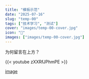 ```yaml
---
title: "模板示范"
date: "2025-07-16"
slug: "temp-00"
tags: ["技术学习", "测试"]
cover: "images/temp-00-cover.jpg"
icon: "📁"
images: ["images/temp-00-cover.jpg"]
---
```

为何留言在上方？



{{< youtube zXXRfJPhmPE >}}


[image](https://prod-files-secure.s3.us-west-2.amazonaws.com/112d0858-5090-4d34-a606-b75eb8d65fd2/b110fffe-d8dc-4f51-990e-749f6cc413f6/M2U00785.mpg?X-Amz-Algorithm=AWS4-HMAC-SHA256&X-Amz-Content-Sha256=UNSIGNED-PAYLOAD&X-Amz-Credential=ASIAZI2LB466333HXYWJ%2F20250724%2Fus-west-2%2Fs3%2Faws4_request&X-Amz-Date=20250724T160308Z&X-Amz-Expires=3600&X-Amz-Security-Token=IQoJb3JpZ2luX2VjEAcaCXVzLXdlc3QtMiJHMEUCIGgHGBSjUAAH89%2Fnju3ZUk8%2F4FYMzMVL3k2lm9ctRKC2AiEAoMiPnC1B9SBTQS3qFAJIdIdQy7HMQ2%2F1PtgXweFLDCcq%2FwMIMBAAGgw2Mzc0MjMxODM4MDUiDPzD4DqkcIWfRRjovSrcA0eJ0z%2BK%2BROUFaRc8H03WruC7bAiRoSV2XyNewwOcs9PQZdRYUnlQXjGycjCnt8bGZGBoLonAJepNKnA5c1xUbs8zpevziOTF3m0FNZHyCsKm2TU2nrHyoNwSmZjU%2BPF99zs7o90Yro1JBucxMl1DKPbhTBjmW53fO9H0J7iJVpbXn9ahfChxFGqIB%2Fm1TCA01IfQkJOS7fV2wwF%2B0XOXfyyuoGKe4%2FMU80K%2BM4wNYct%2FWPE%2FJGcVZ%2FW31nYegVZZCirv7s246qUch%2BZBuNqk0lz83RUJNfi9LmChSzzbDy%2FWa23jM2chzcQyja1IKMtOXwyhb6yDOcIAD6cxtS%2Fxz1rL%2FfAfjjHVpXmWQ3%2BiN3s5YaStcjKTgW24HA9snwG9WtNzURb9HQd7%2F%2FkW09vEqMKCW5NmGvZCvDCd2dB22hxHo2ipNjzqunhHLclY22aTCTpo8JiIjnTMWRINfnfNIyMD235cMEXVLvSiYE11C5wb3wUNlSfomBXrhFrC%2FtUWDVf7QPuQFdaQuUJdW1gQbrOiNRrXX94LoYs9LlcSEXNHoVQTcCfAuoaSQgwn8%2FcDYZHvCLqa82%2FFx5J1g1i8eSUXclE3GNK2bd8y%2FsLeMNPeHEeQwuMP6uZW9lnMN2VicQGOqUBO6IRd7TV3I5nrbQoxz86XwdOaA7oXJfBA32ARZLL5lz56eZYLZXP86xYEXY74xc9cLjbDTNGYGtEqnQOXE7dg9NOHPcHPfHxaUm1YUdO1JOznf1gUTPnEbAIcB8V3ztXyOeL9I2%2BW3Nf06%2FSRr22CkXA7iTIFkgWQ65sgTWXU8Zo8zxtptJnSdYS38vJyc9TAMdgxyBrKj9BF8STvT%2B%2FYxcFFB0R&X-Amz-Signature=2a1f3469f5b1df344026a5a20ac10b016fe55615f9e1416652711bd39ce5306e&X-Amz-SignedHeaders=host&x-amz-checksum-mode=ENABLED&x-id=GetObject)

